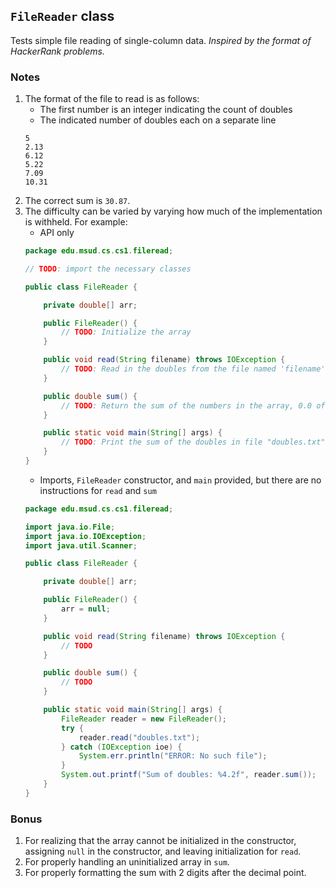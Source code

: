 ## `FileReader` class

Tests simple file reading of single-column data. _Inspired by the format of HackerRank problems._

### Notes
1. The format of the file to read is as follows:
    * The first number is an integer indicating the count of doubles
    * The indicated number of doubles each on a separate line
    ```
    5
    2.13
    6.12
    5.22
    7.09
    10.31
    ```
2. The correct sum is `30.87`.
3. The difficulty can be varied by varying how much of the implementation is withheld. For example:
    * API only
    ```java
    package edu.msud.cs.cs1.fileread;
    
   // TODO: import the necessary classes
    
    public class FileReader {
    
        private double[] arr;
    
        public FileReader() {
            // TODO: Initialize the array
        }
    
        public void read(String filename) throws IOException {
            // TODO: Read in the doubles from the file named 'filename' and populate the array
        }
    
        public double sum() {
            // TODO: Return the sum of the numbers in the array, 0.0 of array is not allocated
        }
    
        public static void main(String[] args) {
            // TODO: Print the sum of the doubles in file "doubles.txt"
        }
    }
    ```
    * Imports, `FileReader` constructor, and `main` provided, but there are no instructions for `read` and `sum`
    ```java
    package edu.msud.cs.cs1.fileread;
    
    import java.io.File;
    import java.io.IOException;
    import java.util.Scanner;
    
    public class FileReader {
    
        private double[] arr;
    
        public FileReader() {
            arr = null;
        }
    
        public void read(String filename) throws IOException {
            // TODO
        }
    
        public double sum() {
            // TODO
        }
    
        public static void main(String[] args) {
            FileReader reader = new FileReader();
            try {
                reader.read("doubles.txt");
            } catch (IOException ioe) {
                System.err.println("ERROR: No such file");
            }
            System.out.printf("Sum of doubles: %4.2f", reader.sum());
        }
    }
    ```
### Bonus
1. For realizing that the array cannot be initialized in the constructor, assigning `null` in the constructor, and leaving initialization for `read`.
2. For properly handling an uninitialized array in `sum`.
3. For properly formatting the sum with 2 digits after the decimal point.
